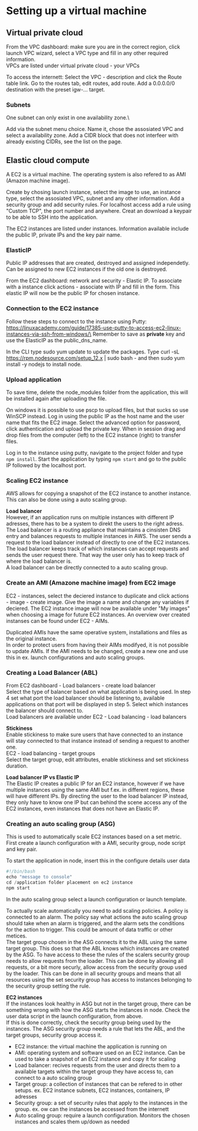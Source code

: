 
# Setting up a virtual machine

## Virtual private cloud
From the VPC dashboard: make sure you are in the correct region, click launch VPC wizard, select a VPC type and fill in any other required information.\
VPCs are listed under virtual private cloud - your VPCs

To access the internett: Select the VPC - description and click the Route table link. Go to the routes tab, edit routes, add route. Add a 0.0.0.0/0 destination with the preset igw-... target.

### Subnets
One subnet can only exist in one availability zone.\

Add via the subnet menu choice. Name it, chose the assosiated VPC and select a availability zone. Add a CIDR block that does not interfeer with already existing CIDRs, see the list on the page.

## Elastic cloud compute
A EC2 is a virtual machine. The operating system is also refered to as AMI (Amazon machine image).

Create by chosing launch instance, select the image to use, an instance type, select the assosiated VPC, subnet and any other information. Add a security group and add security rules. 
For localhost access add a rule using "Custom TCP", the port number and anywhere. Creat an download a keypair to be able to SSH into the application.

The EC2 instances are listed under instances. Information available include the public IP, private IPs and the key pair name.

### ElasticIP
Public IP addresses that are created, destroyed and assigned independetly. Can be assigned to new EC2 instances if the old one is destroyed.

From the EC2 dashboard: network and security - Elastic IP. To associate with a instance click actions - associate with IP and fill in the form. This elastic IP will now be the public IP for chosen instance.

### Connection to the EC2 instance
Follow these steps to connect to the instance using Putty: https://linuxacademy.com/guide/17385-use-putty-to-access-ec2-linux-instances-via-ssh-from-windows/\
Remember to save as **private** key and use the ElasticIP as the public_dns_name.

In the CLI type sudo yum update to update the packages. Type curl -sL https://rpm.nodesource.com/setup_12.x | sudo bash - and then sudo yum install -y nodejs to install node.

### Upload application
To save time, delete the node_modules folder from the application, this will be installed again after uploading the file.

On windows it is possible to use pscp to upload files, but that sucks so use WinSCP instead. Log in using the public IP as the host name and the user name that fits the EC2 image. Select the advanced option for password, click authentication
and upload the private key. When in session drag and drop files from the computer (left) to the EC2 instance (right) to transfer files.

Log in to the instance using putty, navigate to the project folder and type `npm install`. Start the application by typing `npm start` and go to the public IP followed by the localhost port.

### Scaling EC2 instance
AWS allows for copying a snapshot of the EC2 instance to another instance. This can also be done using a auto scaling group.

**Load balancer**\
However, if an application runs on multiple instances with different IP adresses, there has to be a system to direkt the users to the right adress.
The Load balancer is a routing appliance that maintains a cinsisten DNS entry and balances requests to multiple instances in AWS. The user sends a request to the load balancer instead of
directly to one of the EC2 instances. The load balancer keeps track of which instances can accept requests and sends the user request there. That way the user only has to keep track
of where the load balancer is.\
A load balancer can be directly connected to a auto scaling group.

### Create an AMI (Amazone machine image) from EC2 image
EC2 - instances, select the deciered instance to duplicate and click actions - image - create image. Give the image a name and change any variables if deciered. 
The EC2 instance image will now be available under "My images" when choosing a image for future EC2 instances. An overview over created instanses can be found under
EC2 - AIMs.

Duplicated AMIs have the same operative system, installations and files as the original instance.\
In order to protect users from having their AIMs modifyed, it is not possible to update AMIs. If the AMI needs to be changed, create a new one and use this in ex. launch configurations and auto scaling groups.

### Creating a Load Balancer (ABL)
From EC2 dashboard - Load balancers - create load balancer\
Select the type of balancer based on what application is being used. In step 4 set what port the load balancer should be listening to, available applications on that port
will be displayed in step 5. Select which instances the balancer should connect to.\
Load balancers are available under EC2 - Load balancing - load balancers

**Stickiness**\
Enable stickiness to make sure users that have connected to an instance will stay connected to that instance instead of sending a request to another one.\
EC2 - load balancing - target groups\
Select the target group, edit attributes, enable stickiness and set stickiness duration.

**Load balancer IP vs Elastic IP**\
The Elastic IP creates a public IP for an EC2 instance, however if we have multiple instances using the same AMI but f.ex. in different regions, these will have different IPs. By directing the 
user to the load balancer IP instead, they only have to know one IP but can behind the scene access any of the EC2 instances, even instances that does not have an Elastic IP.

### Creating an auto scaling group (ASG)
This is used to automatically scale EC2 instances based on a set metric.\
First create a launch configuration with a AMI, security group, node script and key pair.

To start the application in node, insert this in the configure details user data
```javascript
#!/bin/bash
echo "message to console"
cd /application folder placement on ec2 instance
npm start
```
In the auto scaling group select a launch configuration or launch template.

To actually scale automatically you need to add scaling policies. A policy is connected to an alarm. The policy say what actions the auto scaling group should take when an alarm is triggered, 
and the alarm sets the conditions for the action to trigger. This could be amount of data traffic or other metices.\
The target group chosen in the ASG connects it to the ABL using the same target group. This does so that the ABL knows which instances are created by the ASG. To have access to these the rules of
the scalers security group needs to allow requests from the loader. This can be done by allowing all requests, or a bit more securly, allow access from the security group used by the loader. This can be done in all
security groups and means that all resources using the set security group has access to instances belonging to the security group setting the rule.

**EC2 instances**\
If the instances look healthy in ASG but not in the target group, there can be something wrong with how the ASG starts the instances in node. Check the user data script in the launch configuration, from above.\
If this is done correctly, check the security group being used by the instances. The ASG security group needs a rule that lets the ABL, and the target groups, security group access it.

* EC2 instance: the virtual machine the application is running on
* AMI: operating system and software used on an EC2 instance. Can be used to take a snapshot of an EC2 instance and copy it for scaling
* Load balancer: recives requests from the user and directs them to a available targets within the target group they have access to, can connect to a auto scaling group
* Target group: a collection of instances that can be refered to in other setups. ex. EC2 instance subnets, EC2 instances, containers, IP adresses
* Security group: a set of security rules that apply to the instances in the group. ex. ow can the instances be accessed from the internett
* Auto scaling group: require a launch configuration. Monitors the chosen instances and scales them up/down as needed